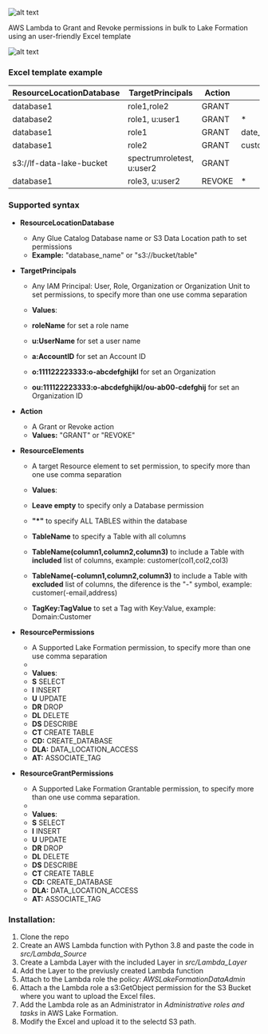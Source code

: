 ![alt text](https://i.ibb.co/bF3Ts2F/excel-to-lf-logo.png)

 AWS Lambda to Grant and Revoke permissions in bulk to Lake Formation using an user-friendly Excel template

![alt text](https://i.ibb.co/xXgGv2Q/excel-to-lf-process.png")

### Excel template example

| ResourceLocationDatabase | TargetPrincipals | Action | ResourceElements | ResourcePermissions	| ResourceGrantPermissions |
| --- | --- | --- | --- | --- | --- |
|database1	|role1,role2	|GRANT|		|CT,A,DR| |	
|database2	|role1, u:user1	|GRANT|	*	|S,I,U,DR|S,I,U,DR|
|database1	|role1|	GRANT	|date_dim,time_dim,ship_mode|	*	| |
|database1	|role2|	GRANT	|customer(c_first_name,c_last_name,c_email_address)|	S	| |
|s3://lf-data-lake-bucket|spectrumroletest, u:user2	|GRANT	| |	DLA	| |
|database1	|role3, u:user2	|REVOKE|	*	|S,I,U,DR	|S,I,U,DR |

### Supported syntax

* **ResourceLocationDatabase** 
  * Any Glue Catalog Database name or S3 Data Location path to set permissions
  * **Example:** "database_name" or "s3://bucket/table"

* **TargetPrincipals**
  * Any IAM Principal: User, Role, Organization or Organization Unit to set permissions, to specify more than one use comma separation
 
  * **Values**:
  * **roleName** for set a role name
  * **u:UserName** for set a user name
  * **a:AccountID** for set an Account ID
  * **o:111122223333:o-abcdefghijkl** for set an Organization
  * **ou:111122223333:o-abcdefghijkl/ou-ab00-cdefghij** for set an Organization ID
 
* **Action**
  * A Grant or Revoke action
  * **Values:** "GRANT" or "REVOKE"
  
* **ResourceElements**
  * A target Resource element to set permission, to specify more than one use comma separation

  * **Values**:
  * **Leave empty** to specify only a Database permission
  * **"*"** to specify ALL TABLES within the database
  * **TableName** to specify a Table with all columns
  * **TableName(column1,column2,column3)** to include a Table with **included** list of columns, example: customer(col1,col2,col3)
  * **TableName(-column1,column2,column3)** to include a Table with **excluded** list of columns, the diference is the "-" symbol, example: customer(-email,address)
  * **TagKey:TagValue** to set a Tag with Key:Value, example: Domain:Customer

* **ResourcePermissions**

  * A Supported Lake Formation permission, to specify more than one use comma separation
  * 
  * **Values**:
  * **S** SELECT
  * **I** INSERT
  * **U** UPDATE
  * **DR** DROP
  * **DL** DELETE
  * **DS** DESCRIBE
  * **CT** CREATE TABLE
  * **CD:** CREATE_DATABASE
  * **DLA:** DATA_LOCATION_ACCESS
  * **AT:** ASSOCIATE_TAG

* **ResourceGrantPermissions**

  * A Supported Lake Formation Grantable permission, to specify more than one use comma separation.
  * 
  * **Values**:
  * **S** SELECT
  * **I** INSERT
  * **U** UPDATE
  * **DR** DROP
  * **DL** DELETE
  * **DS** DESCRIBE
  * **CT** CREATE TABLE
  * **CD:** CREATE_DATABASE
  * **DLA:** DATA_LOCATION_ACCESS
  * **AT:** ASSOCIATE_TAG

### Installation:

1. Clone the repo
2. Create an AWS Lambda function with Python 3.8 and paste the code in *src/Lambda_Source*
3. Create a Lambda Layer with the included Layer in *src/Lambda_Layer*
4. Add the Layer to the previusly created Lambda function
5. Attach to the Lambda role the policy: *AWSLakeFormationDataAdmin* 
6. Attach a the Lambda role a s3:GetObject permission for the S3 Bucket where you want to upload the Excel files.
7. Add the Lambda role as an Administrator in *Administrative roles and tasks* in AWS Lake Formation.
8. Modify the Excel and upload it to the selectd S3 path.















